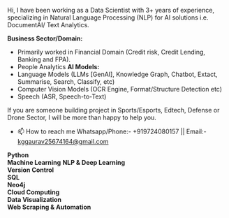 Hi, I have been working as a Data Scientist with 3+ years of experience, specializing in Natural Language Processing (NLP) for AI solutions i.e. DocumentAI/ Text Analytics.

**Business Sector/Domain:**
- Primarily worked in Financial Domain (Credit risk, Credit Lending, Banking and FPA).
- People Analytics
**AI Models:**
- Language Models (LLMs [GenAI], Knowledge Graph, Chatbot, Extact, Summarise, Search, Classify, etc)
- Computer Vision Models (OCR Engine, Format/Structure Detection etc)
- Speech (ASR, Speech-to-Text)

If you are someone building project in Sports/Esports, Edtech, Defense or Drone Sector, I will be more than happy to help you.
- 📫 How to reach me Whatsapp/Phone:- +919724080157 || Email:- kggaurav25674164@gmail.com

**Python**<br>
**Machine Learning**
**NLP & Deep Learning**<br>
**Version Control**<br>
**SQL**<br>
**Neo4j**<br>
**Cloud Computing**<br>
**Data Visualization**<br>
**Web Scraping & Automation**

<!---
GAURAV2567/GAURAV2567 is a ✨ special ✨ repository because its `README.md` (this file) appears on your GitHub profile.
You can click the Preview link to take a look at your changes.
--->
